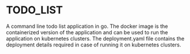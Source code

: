 # TODO_LIST
A command line todo list  application in go. The docker image is the containerized version of the application and can be used to run the application on kubernetes clusters. The deployment.yaml file contains the deployment details required in case of running it on kubernetes clusters.
